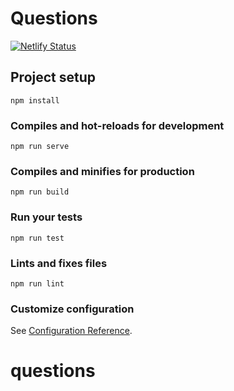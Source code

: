 # Questions
[![Netlify Status](https://api.netlify.com/api/v1/badges/19134294-6953-4d7e-93e7-98a6913b72ae/deploy-status)](https://app.netlify.com/sites/blissful-williams-98d44a/deploys)

## Project setup
```
npm install
```

### Compiles and hot-reloads for development
```
npm run serve
```

### Compiles and minifies for production
```
npm run build
```

### Run your tests
```
npm run test
```

### Lints and fixes files
```
npm run lint
```

### Customize configuration
See [Configuration Reference](https://cli.vuejs.org/config/).
# questions
